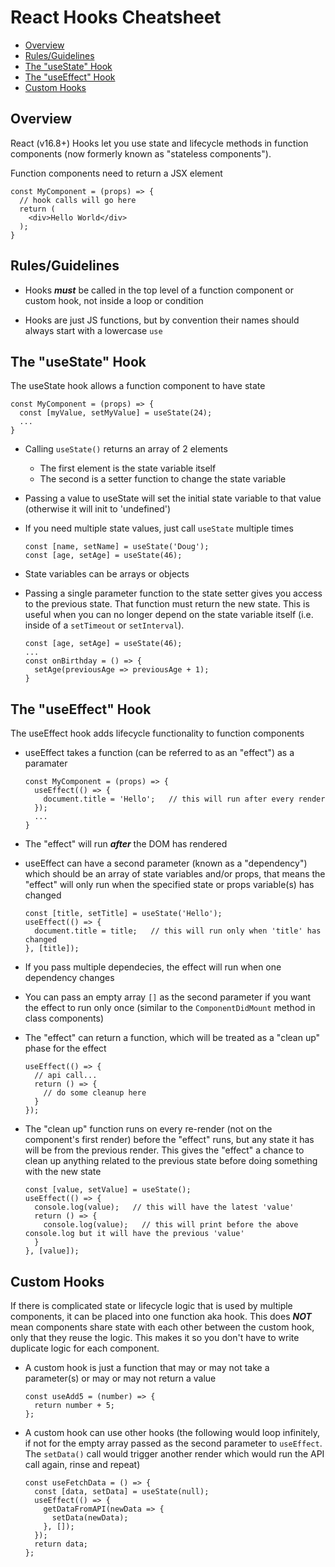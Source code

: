 # React Hooks Cheatsheet

- [Overview](#headers)
- [Rules/Guidelines](#rules)
- [The "useState" Hook](#usestate)
- [The "useEffect" Hook](#useeffect)
- [Custom Hooks](#customhooks)

<a name="headers"></a>
## Overview
React (v16.8+) Hooks let you use state and lifecycle methods in function components (now formerly known as "stateless components").

Function components need to return a JSX element

    const MyComponent = (props) => {
      // hook calls will go here
      return (
        <div>Hello World</div>
      );
    }

<a name="rules"></a>
## Rules/Guidelines
- Hooks ***must*** be called in the top level of a function component or custom hook, not inside a loop or condition

- Hooks are just JS functions, but by convention their names should always start with a lowercase `use`

<a name="usestate"></a>
## The "useState" Hook
The useState hook allows a function component to have state

    const MyComponent = (props) => {
      const [myValue, setMyValue] = useState(24);
      ...
    }

- Calling `useState()` returns an array of 2 elements
  - The first element is the state variable itself
  - The second is a setter function to change the state variable

- Passing a value to useState will set the initial state variable to that value (otherwise it will init to 'undefined')

- If you need multiple state values, just call `useState` multiple times

      const [name, setName] = useState('Doug');
      const [age, setAge] = useState(46);

- State variables can be arrays or objects

- Passing a single parameter function to the state setter gives you access to the previous state. That function must return the new state. This is useful when you can no longer depend on the state variable itself (i.e. inside of a `setTimeout` or `setInterval`).

      const [age, setAge] = useState(46);
      ...
      const onBirthday = () => {
        setAge(previousAge => previousAge + 1);
      }

<a name="useeffect"></a>
## The "useEffect" Hook
The useEffect hook adds lifecycle functionality to function components

- useEffect takes a function (can be referred to as an "effect") as a paramater

      const MyComponent = (props) => {
        useEffect(() => {
          document.title = 'Hello';   // this will run after every render
        });    
        ...
      }

- The "effect" will run ***after*** the DOM has rendered

- useEffect can have a second parameter (known as a "dependency") which should be an array of state variables and/or props, that means the "effect" will only run when the specified state or props variable(s) has changed

      const [title, setTitle] = useState('Hello');
      useEffect(() => {
        document.title = title;   // this will run only when 'title' has changed
      }, [title]);

- If you pass multiple dependecies, the effect will run when one dependency changes

- You can pass an empty array `[]` as the second parameter if you want the effect to run only once (similar to the `ComponentDidMount` method in class components)

- The "effect" can return a function, which will be treated as a "clean up" phase for the effect

      useEffect(() => {
        // api call...
        return () => {
          // do some cleanup here
        }
      });

- The "clean up" function runs on every re-render (not on the component's first render) before the "effect" runs, but any state it has will be from the previous render. This gives the "effect" a chance to clean up anything related to the previous state before doing something with the new state

      const [value, setValue] = useState();
      useEffect(() => {
        console.log(value);   // this will have the latest 'value'
        return () => {
          console.log(value);   // this will print before the above console.log but it will have the previous 'value'
        }
      }, [value]);

<a name="customhooks"></a>
## Custom Hooks
If there is complicated state or lifecycle logic that is used by multiple components, it can be placed into one function aka hook. This does ***NOT*** mean components share state with each other between the custom hook, only that they reuse the logic. This makes it so you don't have to write duplicate logic for each component.

- A custom hook is just a function that may or may not take a parameter(s) or may or may not return a value

      const useAdd5 = (number) => {
        return number + 5;
      };

- A custom hook can use other hooks (the following would loop infinitely, if not for the empty array passed as the second parameter to `useEffect`. The `setData()` call would trigger another render which would run the API call again, rinse and repeat)

      const useFetchData = () => {
        const [data, setData] = useState(null);
        useEffect(() => {
          getDataFromAPI(newData => {
            setData(newData);
          }, []);
        });
        return data;
      };
